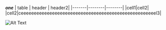 ***one***
| table | header | header2|
|-------|--------|--------|
|cell1|cell2|
|cell2|ceeeeeeeeeeeeeeeeeeeeeeeeeeeeeeeeeeeeeeeeeeeeeeeeeeeel3|

![Alt Text](https://i.imgur.com/rpPetZO.png)
